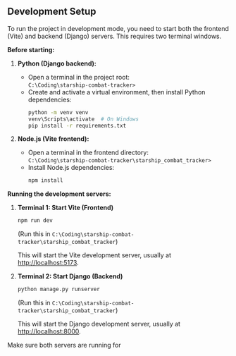 ## Development Setup

To run the project in development mode, you need to start both the frontend (Vite) and backend (Django) servers. This requires two terminal windows.

**Before starting:**  
1. **Python (Django backend):**  
   - Open a terminal in the project root:  
     `C:\Coding\starship-combat-tracker>`
   - Create and activate a virtual environment, then install Python dependencies:
     ```bash
     python -m venv venv
     venv\Scripts\activate  # On Windows
     pip install -r requirements.txt
     ```

2. **Node.js (Vite frontend):**  
   - Open a terminal in the frontend directory:  
     `C:\Coding\starship-combat-tracker\starship_combat_tracker>`
   - Install Node.js dependencies:
     ```bash
     npm install
     ```

**Running the development servers:**

1. **Terminal 1: Start Vite (Frontend)**
    ```bash
    npm run dev
    ```
    (Run this in `C:\Coding\starship-combat-tracker\starship_combat_tracker`)

    This will start the Vite development server, usually at [http://localhost:5173](http://localhost:5173).

2. **Terminal 2: Start Django (Backend)**
    ```bash
    python manage.py runserver
    ```
    (Run this in `C:\Coding\starship-combat-tracker\starship_combat_tracker`)

    This will start the Django development server, usually at [http://localhost:8000](http://localhost:8000).

Make sure both servers are running for